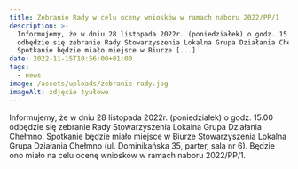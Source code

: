 ```yaml
---
title: Zebranie Rady w celu oceny wniosków w ramach naboru 2022/PP/1
description: >-
  Informujemy, że w dniu 28 listopada 2022r. (poniedziałek) o godz. 15.00
  odbędzie się zebranie Rady Stowarzyszenia Lokalna Grupa Działania Chełmno.
  Spotkanie będzie miało miejsce w Biurze [...]
date: 2022-11-15T10:56:00+01:00
tags:
  - news
image: /assets/uploads/zebranie-rady.jpg
imageAlt: zdjęcie tyułowe
---
```

Informujemy, że w dniu 28 listopada 2022r. (poniedziałek) o godz. 15.00 odbędzie się zebranie Rady Stowarzyszenia Lokalna Grupa Działania Chełmno. Spotkanie będzie miało miejsce w Biurze Stowarzyszenia Lokalna Grupa Działania Chełmno (ul. Dominikańska 35, parter, sala nr 6). Będzie ono miało na celu ocenę wniosków w ramach naboru 2022/PP/1.

